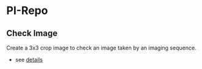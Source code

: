 # PI-Repo

## Check Image

Create a 3x3 crop image to check an image taken by an imaging sequence.

* see [details](./CheckImage/doc/checkimage.md)